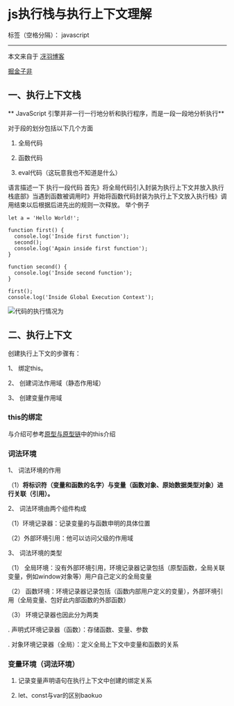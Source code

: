 ﻿# js执行栈与执行上下文理解

标签（空格分隔）： javascript

---
本文来自于
[冴羽博客](https://github.com/mqyqingfeng/Blog/issues/4)

[掘金子非](https://juejin.im/post/5ba32171f265da0ab719a6d7)

## 一、执行上下文栈

** JavaScript 引擎并非一行一行地分析和执行程序，而是一段一段地分析执行**

对于段的划分包括以下几个方面

1. 全局代码

2. 函数代码

3. eval代码（这玩意我也不知道是什么）

语言描述一下
执行一段代码
首先》将全局代码引入封装为执行上下文并放入执行栈底部》当遇到函数被调用时》开始将函数代码封装为执行上下文放入执行栈》调用结束以后根据后进先出的规则一次释放。
举个例子

    let a = 'Hello World!';
    
    function first() {
      console.log('Inside first function');
      second();
      console.log('Again inside first function');
    }
    
    function second() {
      console.log('Inside second function');
    }
    
    first();
    console.log('Inside Global Execution Context');

![代码的执行情况为](https://user-gold-cdn.xitu.io/2018/9/20/165f539572076fe3?imageslim)


## 二、执行上下文

创建执行上下文的步骤有：

1、	绑定this。

2、	创建词法作用域（静态作用域）

3、	创建变量作用域

### this的绑定
与介绍可参考[原型与原型链](https://github.com/longwaygo/dsh_blog/blob/master/js%E5%8E%9F%E7%90%86%E5%AD%A6%E4%B9%A0/js%E5%8E%9F%E5%9E%8B%E4%B8%8E%E5%8E%9F%E5%9E%8B%E9%93%BE%E7%9A%84%E6%80%9D%E8%80%83.md#2-this%E6%8C%87%E5%90%91%E9%97%AE%E9%A2%98)中的this介绍

### 词法环境
1、	词法环境的作用

（1）**将标识符（变量和函数的名字）与变量（函数对象、原始数据类型对象）进行关联（引用）。**

2、	词法环境由两个组件构成

（1）环境记录器：记录变量的与函数申明的具体位置

（2）外部环境引用：他可以访问父级的作用域

3、	词法环境的类型

（1）	全局环境：没有外部环境引用，环境记录器记录包括（原型函数，全局关联变量，例如window对象等）用户自己定义的全局变量

（2）	函数环境：环境记录器记录包括（函数内部用户定义的变量），外部环境引用（全局变量、包好此内部函数的外部函数）

（3）	环境记录器也因此分为两类

 . 声明式环境记录器（函数）：存储函数、变量、参数
 
 . 对象环境记录器（全局）：定义全局上下文中变量和函数的关系
 
### 变量环境（词法环境）

1.	记录变量声明语句在执行上下文中创建的绑定关系

2.	let、const与var的区别baokuo 

